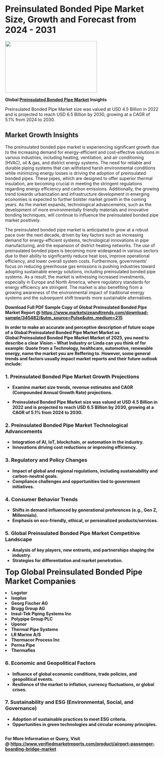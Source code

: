<H1>Preinsulated Bonded Pipe Market Size, Growth and Forecast from 2024 - 2031</H1><img class="aligncenter size-medium wp-image-584254" src="https://thirdeyenews.in/wp-content/uploads/2024/09/Global-Market-Research-300x168.jpeg" alt="" width="300" height="168" /><p><strong>Global&nbsp;<a href="https://www.marketsizeandtrends.com/download-sample/345482/&amp;utm_source=Pulse&amp;utm_medium=215">Preinsulated Bonded Pipe Market</a> Insights</strong></p><p>Preinsulated Bonded Pipe Market size was valued at USD 4.5 Billion in 2022 and is projected to reach USD 6.5 Billion by 2030, growing at a CAGR of 5.1% from 2024 to 2030.</p><p><h2>Market Growth Insights</h2> <p>The preinsulated bonded pipe market is experiencing significant growth due to the increasing demand for energy-efficient and cost-effective solutions in various industries, including heating, ventilation, and air conditioning (HVAC), oil & gas, and district energy systems. The need for reliable and durable piping systems that can withstand harsh environmental conditions while minimizing energy losses is driving the adoption of preinsulated bonded pipes. These pipes, which are designed to offer superior thermal insulation, are becoming crucial in meeting the stringent regulations regarding energy efficiency and carbon emissions. Additionally, the growing trend towards urbanization and infrastructure development in emerging economies is expected to further bolster market growth in the coming years. As the market expands, technological advancements, such as the development of more environmentally friendly materials and innovative bonding techniques, will continue to influence the preinsulated bonded pipe market positively.</p> <p><strong></strong></p> <p>The preinsulated bonded pipe market is anticipated to grow at a robust pace over the next decade, driven by key factors such as increasing demand for energy-efficient systems, technological innovations in pipe manufacturing, and the expansion of district heating networks. The use of preinsulated bonded pipes is becoming more widespread in various sectors due to their ability to significantly reduce heat loss, improve operational efficiency, and lower overall system costs. Furthermore, governments' focus on reducing greenhouse gas emissions is pushing industries toward adopting sustainable energy solutions, including preinsulated bonded pipe systems. As a result, the market is witnessing increased investments, especially in Europe and North America, where regulatory standards for energy efficiency are stringent. The market is also benefiting from a growing awareness of the environmental impact of traditional energy systems and the subsequent shift towards more sustainable alternatives.</p> <p><strong></p><p><span class=""><strong>Download Full PDF Sample Copy of Global Preinsulated Bonded Pipe Market Report</strong> @ <a href="https://www.marketsizeandtrends.com/download-sample/345482/&amp;utm_source=Pulse&amp;utm_medium=215" target="_blank">https://www.marketsizeandtrends.com/download-sample/345482/&amp;utm_source=Pulse&amp;utm_medium=215</a></span></p><p>In order to make an accurate and perceptive description of future scope of a Global&nbsp;Preinsulated Bonded Pipe Market Market as Global&nbsp;Preinsulated Bonded Pipe Market Market of 2025, you need to describe a clear Vision &ndash; What Industry or Linda can you think of for example: Quote from a Technology, healthcare, automotive, renewable energy, name the market you are Reffering to. However, some general trends and factors usually impact market reports and their future outlook include:</p><h3>1.&nbsp;<strong>Preinsulated Bonded Pipe Market Growth Projections</strong></h3><ul><li>Examine market size trends, revenue estimates and CAGR (Compounded Annual Growth Rate) projections.</li><li><p>Preinsulated Bonded Pipe Market size was valued at USD 4.5 Billion in 2022 and is projected to reach USD 6.5 Billion by 2030, growing at a CAGR of 5.1% from 2024 to 2030.</p></li></ul><h3>2.&nbsp;<strong>Preinsulated Bonded Pipe Market Technological Advancements</strong></h3><ul><li>Integration of AI, IoT, blockchain, or automation in the industry.</li><li>Innovations driving cost reductions or improving efficiency.</li></ul><h3>3.&nbsp;<strong>Regulatory and Policy Changes</strong></h3><ul><li>Impact of global and regional regulations, including sustainability and carbon-neutral goals.</li><li>Compliance challenges and opportunities tied to government initiatives.</li></ul><h3>4.&nbsp;<strong>Consumer Behavior Trends</strong></h3><ul><li>Shifts in demand influenced by generational preferences (e.g., Gen Z, Millennials).</li><li>Emphasis on eco-friendly, ethical, or personalized products/services.</li></ul><h3>5.&nbsp;<strong>Global Preinsulated Bonded Pipe Market Competitive Landscape</strong></h3><ul><li>Analysis of key players, new entrants, and partnerships shaping the industry.</li><li>Strategies for differentiation and market penetration.</li></ul><p data-pm-slice="1 1 []"><span style="color: inherit; font-family: inherit; font-size: 25px;">Top Global Preinsulated Bonded Pipe Market Companies</span></p><div class="" data-test-id=""><p><li>Logstor</li><li> Isoplus</li><li> Georg Fischer AG</li><li> Brugg Group AG</li><li> Insul-Tek Piping Systems Inc</li><li> Polypipe Group PLC</li><li> Uponor</li><li> Thermal Pipe Systems</li><li> LR Marine A/S</li><li> Thermacor Process Inc</li><li> Perma Pipe</li><li> Thermaflex</li></p></div><h3>6.&nbsp;<strong>Economic and Geopolitical Factors</strong></h3><ul><li>Influence of global economic conditions, trade policies, and geopolitical events.</li><li>Resilience of the market to inflation, currency fluctuations, or global crises.</li></ul><h3>7.&nbsp;<strong>Sustainability and ESG (Environmental, Social, and Governance)</strong></h3><ul><li>Adoption of sustainable practices to meet ESG criteria.</li><li>Opportunities in green technologies and circular economy principles.</li></ul><h2><strong style="font-size: 14px;">For More Information or Query, Visit @&nbsp;</strong><a style="background-color: #ffffff; font-size: 14px;" href="https://www.marketsizeandtrends.com/report/preinsulated-bonded-pipe-market/" target="_blank">https://www.verifiedmarketreports.com/product/airport-passenger-boarding-bridge-market</a></h2>
